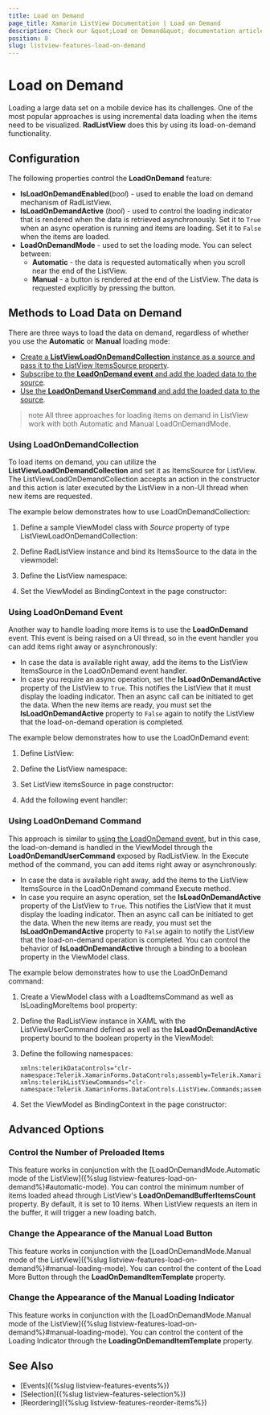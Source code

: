 ```yaml
---
title: Load on Demand
page_title: Xamarin ListView Documentation | Load on Demand
description: Check our &quot;Load on Demand&quot; documentation article for Telerik ListView for Xamarin control.
position: 8
slug: listview-features-load-on-demand
---
```


# Load on Demand

Loading a large data set on a mobile device has its challenges. One of the most popular approaches is using incremental data loading when the items need to be visualized. **RadListView** does this by using its load-on-demand functionality.

## Configuration

The following properties control the **LoadOnDemand** feature:

* **IsLoadOnDemandEnabled**(*bool*) - used to enable the load on demand mechanism of RadListView.
* **IsLoadOnDemandActive** (*bool*) - used to control the loading indicator that is rendered when the data is retrieved asynchronously. Set it to `True` when an async operation is running and items are loading. Set it to `False` when the items are loaded.
* **LoadOnDemandMode** - used to set the loading mode. You can select between:
  * **Automatic** - the data is requested automatically when you scroll near the end of the ListView.
  * **Manual** - a button is rendered at the end of the ListView. The data is requested explicitly by pressing the button.

## Methods to Load Data on Demand

There are three ways to load the data on demand, regardless of whether you use the **Automatic** or **Manual** loading mode:

* [Create a **ListViewLoadOnDemandCollection** instance as a source and pass it to the ListView ItemsSource property](#using-loadondemandcollection).
* [Subscribe to the **LoadOnDemand event** and add the loaded data to the source](#using-loadondemand-event).
* [Use the **LoadOnDemand UserCommand** and add the loaded data to the source](#using-loadondemand-command).

>note All three approaches for loading items on demand in ListView work with both Automatic and Manual LoadOnDemandMode.

### Using LoadOnDemandCollection

To load items on demand, you can utilize the **ListViewLoadOnDemandCollection** and set it as ItemsSource for ListView. The ListViewLoadOnDemandCollection accepts an action in the constructor and this action is later executed by the ListView in a non-UI thread when new items are requested.

The example below demonstrates how to use LoadOnDemandCollection:

1. Define a sample ViewModel class with *Source* property of type ListViewLoadOnDemandCollection:

    <snippet id='listview-loadondemand-loadondemandcollection-viewmodel'/>

2. Define RadListView instance and bind its ItemsSource to the data in the viewmodel:

    <snippet id='listview-loadondemand-loadondemandcollection-declaration'/>

3. Define the ListView namespace:

    <snippet id='xmlns-telerikdatacontrols'/>

4. Set the ViewModel as BindingContext in the page constructor:

    <snippet id='listview-loadondemand-loadondemandcollection-binding'/>

### Using LoadOnDemand Event

Another way to handle loading more items is to use the **LoadOnDemand** event. This event is being raised on a UI thread, so in the event handler you can add items right away or asynchronously:

* In case the data is available right away, add the items to the ListView ItemsSource in the LoadOnDemand event handler.
* In case you require an async operation, set the **IsLoadOnDemandActive** property of the ListView to `True`. This notifies the ListView that it must display the loading indicator. Then an async call can be initiated to get the data. When the new items are ready, you must set the **IsLoadOnDemandActive** property to `False` again to notify the ListView that the load-on-demand operation is completed.

The example below demonstrates how to use the LoadOnDemand event:

1. Define ListView:

    <snippet id='listview-loadondemand-loadondemandeventauto-declaration'/>

2. Define the ListView namespace:

    <snippet id='xmlns-telerikdatacontrols'/>

3. Set ListView itemsSource in page constructor:

    <snippet id='listview-loadondemand-loadondemandeventauto-bind'/>

4. Add the following event handler:

    <snippet id='listview-loadondemand-loadondemandeventauto-event'/>

### Using LoadOnDemand Command

This approach is similar to [using the LoadOnDemand event](#using-loadondemand-event), but in this case, the load-on-demand is handled in the ViewModel through the **LoadOnDemandUserCommand** exposed by RadListView. In the Execute method of the command, you can add items right away or asynchronously:

* In case the data is available right away, add the items to the ListView ItemsSource in the LoadOnDemand command Execute method.
* In case you require an async operation, set the **IsLoadOnDemandActive** property of the ListView to `True`. This notifies the ListView that it must display the loading indicator. Then an async call can be initiated to get the data. When the new items are ready, you must set the **IsLoadOnDemandActive** property to `False` again to notify the ListView that the load-on-demand operation is completed. You can control the behavior of **IsLoadOnDemandActive** through a binding to a boolean property in the ViewModel class.

The example below demonstrates how to use the LoadOnDemand command:

1. Create a ViewModel class with a LoadItemsCommand as well as IsLoadingMoreItems bool property:

    <snippet id='listview-loadondemand-loadondemandcommand-viewmodel' />

2. Define the RadListView instance in XAML with the ListViewUserCommand defined as well as the **IsLoadOnDemandActive** property bound to the boolean property in the ViewModel:

    <snippet id='listview-loadondemand-loadondemandcommand-declaration'/>

3. Define the following namespaces:

    ```XAML
    xmlns:telerikDataControls="clr-namespace:Telerik.XamarinForms.DataControls;assembly=Telerik.XamarinForms.DataControls"
    xmlns:telerikListViewCommands="clr-namespace:Telerik.XamarinForms.DataControls.ListView.Commands;assembly=Telerik.XamarinForms.DataControls"
    ```

4. Set the ViewModel as BindingContext in the page constructor:

    <snippet id='listview-loadondemand-loadondemandcommand-binding'/>

## Advanced Options

### Control the Number of Preloaded Items
This feature works in conjunction with the [LoadOnDemandMode.Automatic mode of the ListView]({%slug listview-features-load-on-demand%}#automatic-mode). You can control the minimum number of items loaded ahead through ListView's **LoadOnDemandBufferItemsCount** property. By default, it is set to 10 items. When ListView requests an item in the buffer, it will trigger a new loading batch.

### Change the Appearance of the Manual Load Button

This feature works in conjunction with the [LoadOnDemandMode.Manual mode of the ListView]({%slug listview-features-load-on-demand%}#manual-loading-mode). You can control the content of the Load More Button through the **LoadOnDemandItemTemplate** property.

<snippet id='listview-loadondemand-loadondemandcustomizations-lodbutton'/>

### Change the Appearance of the Manual Loading Indicator
This feature works in conjunction with the [LoadOnDemandMode.Manual mode of the ListView]({%slug listview-features-load-on-demand%}#manual-loading-mode).
You can control the content of the Loading Indicator through the **LoadingOnDemandItemTemplate** property.

<snippet id='listview-loadondemand-loadondemandcustomizations-loadingindicator'/>

## See Also

- [Events]({%slug listview-features-events%})
- [Selection]({%slug listview-features-selection%})
- [Reordering]({%slug listview-features-reorder-items%})
